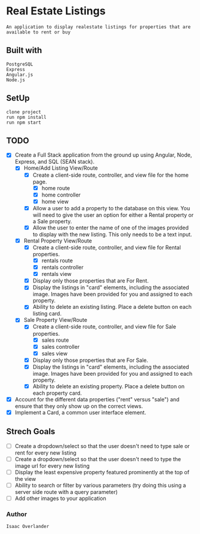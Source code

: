 # Real Estate Listings
    An application to display realestate listings for properties that are available to rent or buy

## Built with
    PostgreSQL
    Express
    Angular.js
    Node.js

## SetUp
    clone project
    run npm install
    run npm start

## TODO
 - [x] Create a Full Stack application from the ground up using Angular, Node, Express, and SQL (SEAN stack).
    - [x] Home/Add Listing View/Route
        - [x] Create a client-side route, controller, and view file for the home page.
            - [x] home route
            - [x] home controller
            - [x] home view  
        - [x] Allow a user to add a property to the database on this view. You will need to give the user an option for either a Rental property or a Sale property.
        - [x] Allow the user to enter the name of one of the images provided to display with the new listing. This only needs to be a text input.
    - [x] Rental Property View/Route
        - [x] Create a client-side route, controller, and view file for Rental properties.
            - [x] rentals route
            - [x] rentals controller
            - [x] rentals view  
        - [x] Display only those properties that are For Rent.
        - [x] Display the listings in "card" elements, including the associated image. Images have been provided for you and assigned to each property.
        - [x] Ability to delete an existing listing. Place a delete button on each listing card.
    - [x] Sale Property View/Route
        - [x] Create a client-side route, controller, and view file for Sale properties.
            - [x] sales route
            - [x] sales controller
            - [x] sales view
        - [x] Display only those properties that are For Sale.
        - [x] Display the listings in "card" elements, including the associated image. Images have been provided for you and assigned to each property.
        - [x] Ability to delete an existing property. Place a delete button on each property card.
 - [x] Account for the different data properties ("rent" versus "sale") and ensure that they only show up on the correct views.
- [x] Implement a Card, a common user interface element.

## Strech Goals
 - [ ] Create a dropdown/select so that the user doesn't need to type sale or rent for every new listing
 - [ ] Create a dropdown/select so that the user doesn't need to type the image url for every new listing
 - [ ] Display the least expensive property featured prominently at the top of the view
 - [ ] Ability to search or filter by various parameters (try doing this using a server side route with a query parameter)
 - [ ] Add other images to your application

### Author
    Isaac Overlander

